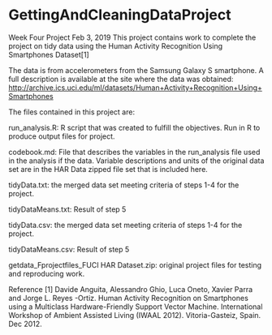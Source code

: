 # GettingAndCleaningDataProject
Week Four Project          Feb 3, 2019
This project contains work to complete the project on tidy data using the Human Activity Recognition Using Smartphones Dataset[1]

The data is from accelerometers from the Samsung Galaxy S smartphone. 
A full description is available at the site where the data was obtained:
http://archive.ics.uci.edu/ml/datasets/Human+Activity+Recognition+Using+Smartphones

The files contained in this project are: 

run_analysis.R: R script that was created to fulfill the objectives. Run in R to produce output files for project.

codebook.md: File that describes the variables in the run_analysis file used in the analysis if the data.  Variable descriptions and units of the original data set are in the HAR Data zipped file set that is included here.  

tidyData.txt: the merged data set meeting criteria of steps 1-4 for the project.

tidyDataMeans.txt: Result of step 5

tidyData.csv: the merged data set meeting criteria of steps 1-4 for the project.

tidyDataMeans.csv: Result of step 5

getdata_Fprojectfiles_FUCI HAR Dataset.zip: original project files for testing and reproducing work.

Reference
[1] Davide Anguita, Alessandro Ghio, Luca Oneto, Xavier Parra and Jorge L. Reyes
-Ortiz. Human Activity Recognition on Smartphones using a Multiclass 
Hardware-Friendly Support Vector Machine. International Workshop of Ambient 
Assisted Living (IWAAL 2012). Vitoria-Gasteiz, Spain. Dec 2012.
